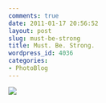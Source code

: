 ```yaml
---
comments: true
date: 2011-01-17 20:56:52
layout: post
slug: must-be-strong
title: Must. Be. Strong.
wordpress_id: 4036
categories:
- PhotoBlog
---
```


![](http://ryanfitzer.com/main/wp-content/uploads/2011/01/photo2-950x709.jpg)
